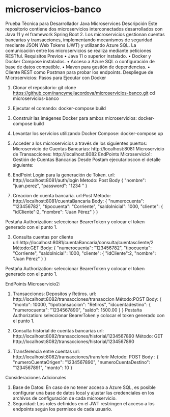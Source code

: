 # microservicios-banco
Prueba Técnica para Desarrollador Java Microservices
Descripción
Este repositorio contiene dos microservicios interconectados desarrollados con Java 11 y el framework Spring Boot 2. Los microservicios gestionan cuentas bancarias y transacciones, implementando mecanismos de seguridad mediante JSON Web Tokens (JWT) y utilizando Azure SQL. La comunicación entre los microservicios se realiza mediante peticiones RESTful.
Requisitos Previos
•	Java 11 o superior instalado.
•	Docker y Docker Compose instalados.
•	Acceso a Azure SQL o configuración de base de datos compatible.
•	Maven para gestión de dependencias.
•	Cliente REST como Postman para probar los endpoints.
Despliegue de Microservicios:
Pasos para Ejecutar con Docker
1.	Clonar el repositorio:
git clone https://github.com/nancymejiacordova/microservicios-banco.git cd microservicios-banco
2.	Ejecutar el comando: docker-compose build
3.	Construir las imágenes Docker para ambos microservicios: docker-compose build
4.	Levantar los servicios utilizando Docker Compose: docker-compose up
5.	Acceder a los microservicios a través de los siguientes puertos:
Microservicio de Cuentas Bancarias: http://localhost:8081
Microservicio de Transacciones: http://localhost:8082
EndPoints Microservicio1: Gestión de Cuentas Bancarias
Desde Postam ejecutarloscon el detalle siguiente:

1.	EndPoint Login para la generación de Token.
url: http://localhost:8081/auth/login
Metodo: Post
Body 
{
  "nombre": "juan.perez",
  "password": "1234 "
}

2.	Creacion de cuenta bancaria.
url:Post
Método: http://localhost:8081/cuentaBancaria
Body:
{
  "numerocuenta": "123456782",
  "tipocuenta": "Corriente",
  "saldoInicial": 1000,
  "cliente": {
    "idCliente":2,
    "nombre": "Juan Pérez"
  }
}

Pestaña Authorization: seleccionar BearerToken y colocar el token generado con el punto 1.
 
3.	Consulta cuentas por cliente
url:http://localhost:8081/cuentaBancaria/consulta/cuentascliente/2
Método:GET
Body:
{
  "numerocuenta": "123456782",
  "tipocuenta": "Corriente",
  "saldoInicial": 1000,
  "cliente": {
    "idCliente":2,
    "nombre": "Juan Pérez"
  }
}

Pestaña Authorization: seleccionar BearerToken y colocar el token generado con el punto 1.

EndPoints Microservicio2:
1.	Transacciones: Depositos y Retiros.
url: http://localhost:8082/transacciones/transaccion
Método:POST
Body:
{
  "monto": 10000,
  "tipotransaccion": "Retiros",
  "idcuentadestino": {
    "numerocuenta": "1234567890",
    "saldo": 1500.00
  }
}
Pestaña Authorization: seleccionar BearerToken y colocar el token generado con el punto 1.

2.	Consulta historial de cuentas bancarias
url: http://localhost:8082/transacciones/historial/1234567890
Método: GET
http://localhost:8082/transacciones/historial/1234567890

3.	Transferencia entre cuentas
url: http://localhost:8082/transacciones/transferir 
Metodo: POST
Body : {
  "numeroCuentaOrigen": "1234567890",
  "numeroCuentaDestino": "1234567891",
  "monto": 10
}


Consideraciones Adicionales
1.	Base de Datos: En caso de no tener acceso a Azure SQL, es posible configurar una base de datos local y ajustar las credenciales en los archivos de configuración de cada microservicio.
2.	Seguridad: Los roles definidos en el JWT restringen el acceso a los endpoints según los permisos de cada usuario.
